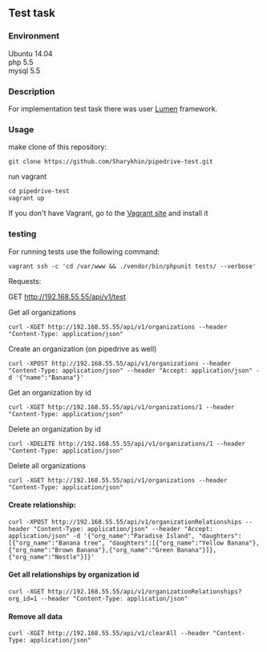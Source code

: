 ## Test task

### Environment
Ubuntu 14.04  
php 5.5  
mysql 5.5  

### Description
For implementation test task there was user [Lumen](https://lumen.laravel.com) framework.

### Usage
make clone of this repository:
```
git clone https://github.com/Sharykhin/pipedrive-test.git
```
run vagrant
```
cd pipedrive-test
vagrant up
```

If you don't have Vagrant, go to the [Vagrant site](https://www.vagrantup.com/) and install it

### testing

For running tests use the following command:
```
vagrant ssh -c 'cd /var/www && ./vendor/bin/phpunit tests/ --verbose'
```

Requests:  

GET http://192.168.55.55/api/v1/test

Get all organizations
```
curl -XGET http://192.168.55.55/api/v1/organizations --header "Content-Type: application/json"
```
Create an organization (on pipedrive as well)
```
curl -XPOST http://192.168.55.55/api/v1/organizations --header "Content-Type: application/json" --header "Accept: application/json" -d '{"name":"Banana"}'
```
Get an organization by id
```
curl -XGET http://192.168.55.55/api/v1/organizations/1 --header "Content-Type: application/json"
```

Delete an organization by id
```
curl -XDELETE http://192.168.55.55/api/v1/organizations/1 --header "Content-Type: application/json"
```

Delete all organizations
```
curl -XGET http://192.168.55.55/api/v1/organizations --header "Content-Type: application/json"
```

#### Create relationship:
```
curl -XPOST http://192.168.55.55/api/v1/organizationRelationships --header "Content-Type: application/json" --header "Accept: application/json" -d '{"org_name":"Paradise Island", "daughters":[{"org_name":"Banana tree", "daughters":[{"org_name":"Yellow Banana"},{"org_name":"Brown Banana"},{"org_name":"Green Banana"}]},{"org_name":"Nestle"}]}'
```

#### Get all relationships by organization id
```
curl -XGET http://192.168.55.55/api/v1/organizationRelationships?org_id=1 --header "Content-Type: application/json"
```
#### Remove all data
```
curl -XGET http://192.168.55.55/api/v1/clearAll --header "Content-Type: application/json"
```
